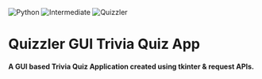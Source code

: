 ![Python](https://img.shields.io/badge/Python-3776AB.svg?style=flat&logo=Python&logoColor=white)
![Intermediate](https://img.shields.io/badge/-Intermediate-blue?style=flat&logo=Python&logoColor=white)
![Quizzler](https://img.shields.io/badge/Quizzler%20Trivia%20GUI%20App-important?style=flat)

# Quizzler GUI Trivia Quiz App
#### A GUI based Trivia Quiz Application created using tkinter & request APIs.
